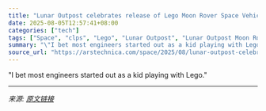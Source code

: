 ```yaml
---
title: "Lunar Outpost celebrates release of Lego Moon Rover Space Vehicle"
date: 2025-08-05T12:57:41+08:00
categories: ["tech"]
tags: ["Space", "clps", "Lego", "Lunar Outpost", "Lunar Outpost Moon Rover Space Vehicle", "lunar rover", "MAPP", "moon rover", "partnership", "space collectibles", "Space exploration", "space history", "space memorabilia", "space toys", "Technic"]
summary: "\"I bet most engineers started out as a kid playing with Lego.\""
source_url: "https://arstechnica.com/space/2025/08/lunar-outpost-celebrates-release-of-lego-moon-rover-space-vehicle/"
---
```


"I bet most engineers started out as a kid playing with Lego."

---

*来源: [原文链接](https://arstechnica.com/space/2025/08/lunar-outpost-celebrates-release-of-lego-moon-rover-space-vehicle/)*

